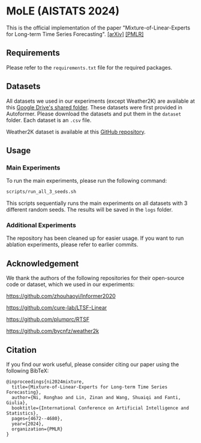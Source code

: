 # MoLE (AISTATS 2024)

This is the official implementation of the paper "Mixture-of-Linear-Experts for Long-term Time Series Forecasting". [[arXiv]](https://arxiv.org/abs/2312.06786) [[PMLR]](https://proceedings.mlr.press/v238/ni24a.html)

## Requirements

Please refer to the `requirements.txt` file for the required packages.

## Datasets

All datasets we used in our experiments (except Weather2K) are available at this [Google Drive's shared folder](https://drive.google.com/drive/folders/1ZhaQwLYcnhT5zEEZhBTo03-jDwl7bt7v). These datasets were first provided in Autoformer. Please download the datasets and put them in the `dataset` folder. Each dataset is an `.csv` file.

Weather2K dataset is available at this [GitHub repository](https://github.com/bycnfz/weather2k).

## Usage

### Main Experiments

To run the main experiments, please run the following command:

```bash
scripts/run_all_3_seeds.sh
```

This scripts sequentially runs the main experiments on all datasets with 3 different random seeds. The results will be saved in the `logs` folder.

### Additional Experiments

The repository has been cleaned up for easier usage. If you want to run ablation experiments, please refer to earlier commits.

## Acknowledgement

We thank the authors of the following repositories for their open-source code or dataset, which we used in our experiments:

https://github.com/zhouhaoyi/Informer2020

https://github.com/cure-lab/LTSF-Linear

https://github.com/plumprc/RTSF

https://github.com/bycnfz/weather2k

## Citation
If you find our work useful, please consider citing our paper using the following BibTeX:
```
@inproceedings{ni2024mixture,
  title={Mixture-of-Linear-Experts for Long-term Time Series Forecasting},
  author={Ni, Ronghao and Lin, Zinan and Wang, Shuaiqi and Fanti, Giulia},
  booktitle={International Conference on Artificial Intelligence and Statistics},
  pages={4672--4680},
  year={2024},
  organization={PMLR}
}
```
